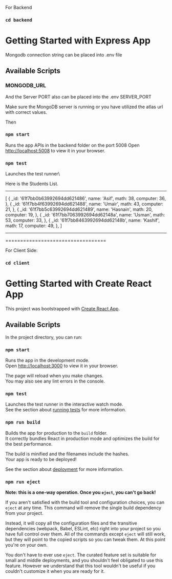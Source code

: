 For Backend

### `cd backend`

# Getting Started with Express App

Mongodb connection string can be placed into .env file

## Available Scripts

### MONGODB_URL

And the Server PORT also can be placed into the .env SERVER_PORT

Make sure the MongoDB server is running or you have utilized the atlas url with correct values.

Then

### `npm start`

Runs the app APIs in the backend folder on the port 5008
Open [http://localhost:5008](http://localhost:5008) to view it in your browser.

### `npm test`

Launches the test runner\

Here is the Students List.

---

[
{
_id: '61f7bb0b63992694dd621486',
name: 'Asif',
math: 38,
computer: 36,
},
{
_id: '61f7bb4f63992694dd621488',
name: 'Umair',
math: 43,
computer: 21,
},
{
_id: '61f7bb5c63992694dd621489',
name: 'Hasnain',
math: 20,
computer: 19,
},
{
_id: '61f7bb7063992694dd62148a',
name: 'Usman',
math: 53,
computer: 33,
},
{
_id: '61f7bb8463992694dd62148b',
name: 'Kashif',
math: 17,
computer: 49,
},
]

---

==================================

For Client Side:

### `cd client`

# Getting Started with Create React App

This project was bootstrapped with [Create React App](https://github.com/facebook/create-react-app).

## Available Scripts

In the project directory, you can run:

### `npm start`

Runs the app in the development mode.\
Open [http://localhost:3000](http://localhost:3000) to view it in your browser.

The page will reload when you make changes.\
You may also see any lint errors in the console.

### `npm test`

Launches the test runner in the interactive watch mode.\
See the section about [running tests](https://facebook.github.io/create-react-app/docs/running-tests) for more information.

### `npm run build`

Builds the app for production to the `build` folder.\
It correctly bundles React in production mode and optimizes the build for the best performance.

The build is minified and the filenames include the hashes.\
Your app is ready to be deployed!

See the section about [deployment](https://facebook.github.io/create-react-app/docs/deployment) for more information.

### `npm run eject`

**Note: this is a one-way operation. Once you `eject`, you can't go back!**

If you aren't satisfied with the build tool and configuration choices, you can `eject` at any time. This command will remove the single build dependency from your project.

Instead, it will copy all the configuration files and the transitive dependencies (webpack, Babel, ESLint, etc) right into your project so you have full control over them. All of the commands except `eject` will still work, but they will point to the copied scripts so you can tweak them. At this point you're on your own.

You don't have to ever use `eject`. The curated feature set is suitable for small and middle deployments, and you shouldn't feel obligated to use this feature. However we understand that this tool wouldn't be useful if you couldn't customize it when you are ready for it.
